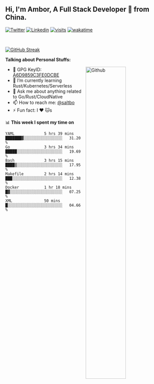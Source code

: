 ## Hi, I'm Ambor, A Full Stack Developer 🚀 from China.

[![Twitter](https://img.shields.io/badge/-saltbo-1ca0f1?style=flat&logo=twitter&logoColor=white)](https://twitter.com/rdsaltbo)
[![Linkedin](https://img.shields.io/badge/-saltbo-blue?style=flat&logo=Linkedin&logoColor=white)](https://www.linkedin.com/in/saltbo/)
[![visits](https://visitor.vercel.app/page/saltbo?color=light-green)](https://github.com/saltbo/)
[![wakatime](https://wakatime.com/badge/user/f82b1c77-faab-48cd-aef5-a12c0aff104b.svg)](https://wakatime.com/@f82b1c77-faab-48cd-aef5-a12c0aff104b)

&nbsp;  

[![GitHub Streak](http://github-readme-streak-stats.herokuapp.com?user=saltbo&hide_border=true&date_format=M%20j%5B%2C%20Y%5D)](https://git.io/streak-stats)

**Talking about Personal Stuffs:**
<!-- Any image aligned to the right. Beware the width  -->
<img width="50%" align="right" alt="Github" src="https://raw.githubusercontent.com/saltbo/saltbo/master/images/git-header.svg" />

- 🤘 GPG KeyID: [A6D9859C3FE0DCBE](https://saltbo.cn/pgp_keys.asc)
- 🌱 I’m currently learning Rust/Kubernetes/Serverless
- 💬 Ask me about anything related to Go/Rust/CloudNative
- 📫 How to reach me: [@saltbo](https://t.me/saltbo)
- ⚡ Fun fact: I :heart: :cat:s


📊 **This week I spent my time on**
<!--START_SECTION:waka-->

```text
YAML             5 hrs 39 mins   ███████▓░░░░░░░░░░░░░░░░░   31.20 %
Go               3 hrs 34 mins   █████░░░░░░░░░░░░░░░░░░░░   19.69 %
Bash             3 hrs 15 mins   ████▒░░░░░░░░░░░░░░░░░░░░   17.95 %
Makefile         2 hrs 14 mins   ███░░░░░░░░░░░░░░░░░░░░░░   12.38 %
Docker           1 hr 18 mins    █▓░░░░░░░░░░░░░░░░░░░░░░░   07.25 %
XML              50 mins         █░░░░░░░░░░░░░░░░░░░░░░░░   04.66 %
```

<!--END_SECTION:waka-->
